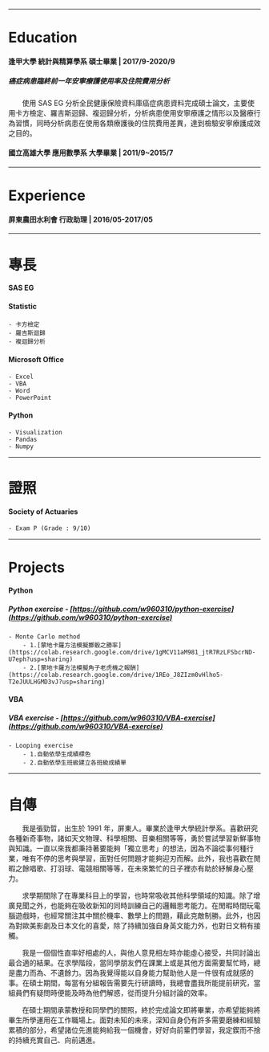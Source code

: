 ___
# Education
#### 逢甲大學 統計與精算學系 碩士畢業 | 2017/9-2020/9
##### 癌症病患臨終前一年安寧療護使用率及住院費用分析
&nbsp;&nbsp;&nbsp;&nbsp;&nbsp;&nbsp;&nbsp;使用 SAS EG 分析全民健康保險資料庫癌症病患資料完成碩士論文，主要使用卡方檢定、羅吉斯迴歸、複迴歸分析，分析病患使用安寧療護之情形以及醫療行為習慣，同時分析病患在使用各類療護後的住院費用差異，達到檢驗安寧療護成效之目的。


#### 國立高雄大學 應用數學系 大學畢業 | 2011/9~2015/7

___
# Experience
#### 屏東農田水利會 行政助理 | 2016/05-2017/05

___
# 專長
#### SAS EG

#### Statistic
    - 卡方檢定
    - 羅吉斯迴歸
    - 複迴歸分析

#### Microsoft Office
    - Excel  
    - VBA  
    - Word  
    - PowerPoint 

#### Python
    - Visualization
    - Pandas 
    - Numpy

___
# 證照
#### Society of Actuaries 
    - Exam P (Grade : 9/10)

___
# Projects
#### Python
##### Python exercise - [https://github.com/w960310/python-exercise](https://github.com/w960310/python-exercise)
    - Monte Carlo method
        - 1.[蒙地卡羅方法模擬擲骰之勝率](https://colab.research.google.com/drive/1gMCV11aM981_jtR7RzLFSbcrND-U7eph?usp=sharing)
        - 2.[蒙地卡羅方法模擬角子老虎機之報酬](https://colab.research.google.com/drive/1REo_J8ZIzm0vHlho5-T2eJUULHGMD3vJ?usp=sharing)

#### VBA
##### VBA exercise - [https://github.com/w960310/VBA-exercise](https://github.com/w960310/VBA-exercise)
    - Looping exercise
        - 1.自動依學生成績標色
        - 2.自動依學生班級建立各班級成績單
     

___
# 自傳
&nbsp;&nbsp;&nbsp;&nbsp;&nbsp;&nbsp;&nbsp;我是張勁晢，出生於 1991 年，屏東人。畢業於逢甲大學統計學系。喜歡研究各種新奇事物，諸如天文物理、科學相關、音樂相關等等，勇於嘗試學習新鮮事物與知識。一直以來我都秉持著要能夠「獨立思考」的想法，因為不論從事何種行業，唯有不停的思考與學習，面對任何問題才能夠迎刃而解。此外，我也喜歡在閒暇之餘唱歌、打羽球、電競相關等等，在未來繁忙的日子裡亦有助於紓解身心壓力。

&nbsp;&nbsp;&nbsp;&nbsp;&nbsp;&nbsp;&nbsp;求學期間除了在專業科目上的學習，也時常吸收其他科學領域的知識。除了增廣見聞之外，也能夠在吸收新知的同時訓練自己的邏輯思考能力。在閒暇時間玩電腦遊戲時，也經常關注其中關於機率、數學上的問題，藉此克敵制勝。此外，也因為對歐美影劇及日本文化的喜愛，除了持續加強自身英文能力外，也對日文稍有接觸。

&nbsp;&nbsp;&nbsp;&nbsp;&nbsp;&nbsp;&nbsp;我是一個個性直率好相處的人，與他人意見相左時亦能虛心接受，共同討論出最合適的結果。在求學階段，當同學朋友們在課業上或是其他方面需要幫忙時，總是盡力而為、不遺餘力。因為我覺得能以自身能力幫助他人是一件很有成就感的事。在碩士期間，每當有分組報告需要先行研讀時，我總會盡我所能提前研究，當組員們有疑問時便能及時為他們解惑，從而提升分組討論的效率。
　　

&nbsp;&nbsp;&nbsp;&nbsp;&nbsp;&nbsp;&nbsp;在碩士期間承蒙教授和同學們的關照，終於完成論文即將畢業，亦希望能夠將畢生所學運用在工作職場上。面對未知的未來，深知自身仍有許多需要磨練和經驗累積的部分，希望諸位先進能夠給我一個機會，好好向前輩們學習，我定鍥而不捨的持續充實自己、向前邁進。


